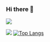 ### Hi there 👋

<!--
**NULLBYTE-RGH/NULLBYTE-RGH** is a ✨ _special_ ✨ repository because its `README.md` (this file) appears on your GitHub profile.

Here are some ideas to get you started:

- 🔭 I’m currently working on ...
- 🌱 I’m currently learning ...
- 👯 I’m looking to collaborate on ...
- 🤔 I’m looking for help with ...
- 💬 Ask me about ...
- 📫 How to reach me: ...
- 😄 Pronouns: ...
- ⚡ Fun fact: ...
-->
 ![](https://komarev.com/ghpvc/?username=NULLBYTE-RGH)

![](https://github-readme-stats.vercel.app/api?username=NULLBYTE-RGH&theme=chartreuse-dark&show_icons=true) [![Top Langs](https://github-readme-stats.vercel.app/api/top-langs/?username=NULLBYTE-RGH&hide=html&langs_count=3&bg_color=0x0000)](https://github.com/anuraghazra/github-readme-stats)


